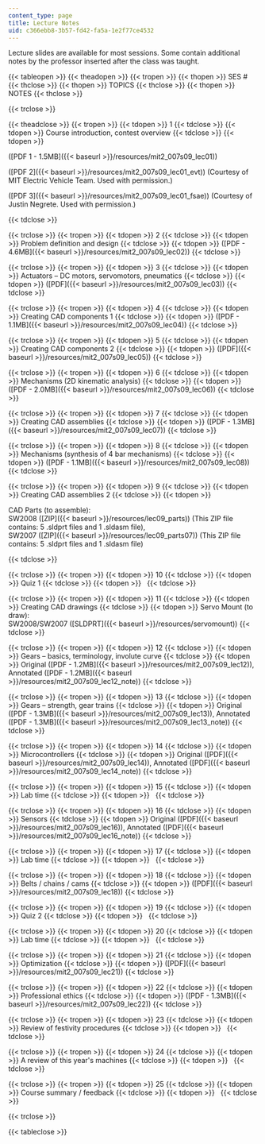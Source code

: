 ```yaml
---
content_type: page
title: Lecture Notes
uid: c366ebb8-3b57-fd42-fa5a-1e2f77ce4532
---
```


Lecture slides are available for most sessions. Some contain additional notes by the professor inserted after the class was taught.

{{< tableopen >}}
{{< theadopen >}}
{{< tropen >}}
{{< thopen >}}
SES #
{{< thclose >}}
{{< thopen >}}
TOPICS
{{< thclose >}}
{{< thopen >}}
NOTES
{{< thclose >}}

{{< trclose >}}

{{< theadclose >}}
{{< tropen >}}
{{< tdopen >}}
1
{{< tdclose >}}
{{< tdopen >}}
Course introduction, contest overview
{{< tdclose >}}
{{< tdopen >}}


([PDF 1 - 1.5MB]({{< baseurl >}}/resources/mit2_007s09_lec01))

([PDF 2]({{< baseurl >}}/resources/mit2_007s09_lec01_evt)) (Courtesy of MIT Electric Vehicle Team. Used with permission.)

([PDF 3]({{< baseurl >}}/resources/mit2_007s09_lec01_fsae)) (Courtesy of Justin Negrete. Used with permission.)


{{< tdclose >}}

{{< trclose >}}
{{< tropen >}}
{{< tdopen >}}
2
{{< tdclose >}}
{{< tdopen >}}
Problem definition and design
{{< tdclose >}}
{{< tdopen >}}
([PDF - 4.6MB]({{< baseurl >}}/resources/mit2_007s09_lec02))
{{< tdclose >}}

{{< trclose >}}
{{< tropen >}}
{{< tdopen >}}
3
{{< tdclose >}}
{{< tdopen >}}
Actuators – DC motors, servomotors, pneumatics
{{< tdclose >}}
{{< tdopen >}}
([PDF]({{< baseurl >}}/resources/mit2_007s09_lec03))
{{< tdclose >}}

{{< trclose >}}
{{< tropen >}}
{{< tdopen >}}
4
{{< tdclose >}}
{{< tdopen >}}
Creating CAD components 1
{{< tdclose >}}
{{< tdopen >}}
([PDF - 1.1MB]({{< baseurl >}}/resources/mit2_007s09_lec04))
{{< tdclose >}}

{{< trclose >}}
{{< tropen >}}
{{< tdopen >}}
5
{{< tdclose >}}
{{< tdopen >}}
Creating CAD components 2
{{< tdclose >}}
{{< tdopen >}}
([PDF]({{< baseurl >}}/resources/mit2_007s09_lec05))
{{< tdclose >}}

{{< trclose >}}
{{< tropen >}}
{{< tdopen >}}
6
{{< tdclose >}}
{{< tdopen >}}
Mechanisms (2D kinematic analysis)
{{< tdclose >}}
{{< tdopen >}}
([PDF - 2.0MB]({{< baseurl >}}/resources/mit2_007s09_lec06))
{{< tdclose >}}

{{< trclose >}}
{{< tropen >}}
{{< tdopen >}}
7
{{< tdclose >}}
{{< tdopen >}}
Creating CAD assemblies
{{< tdclose >}}
{{< tdopen >}}
([PDF - 1.3MB]({{< baseurl >}}/resources/mit2_007s09_lec07))
{{< tdclose >}}

{{< trclose >}}
{{< tropen >}}
{{< tdopen >}}
8
{{< tdclose >}}
{{< tdopen >}}
Mechanisms (synthesis of 4 bar mechanisms)
{{< tdclose >}}
{{< tdopen >}}
([PDF - 1.1MB]({{< baseurl >}}/resources/mit2_007s09_lec08))
{{< tdclose >}}

{{< trclose >}}
{{< tropen >}}
{{< tdopen >}}
9
{{< tdclose >}}
{{< tdopen >}}
Creating CAD assemblies 2
{{< tdclose >}}
{{< tdopen >}}


CAD Parts (to assemble):  
SW2008 ([ZIP]({{< baseurl >}}/resources/lec09_parts)) (This ZIP file contains: 5 .sldprt files and 1 .sldasm file),  
SW2007 ([ZIP]({{< baseurl >}}/resources/lec09_parts07)) (This ZIP file contains: 5 .sldprt files and 1 .sldasm file)


{{< tdclose >}}

{{< trclose >}}
{{< tropen >}}
{{< tdopen >}}
10
{{< tdclose >}}
{{< tdopen >}}
Quiz 1
{{< tdclose >}}
{{< tdopen >}}
 
{{< tdclose >}}

{{< trclose >}}
{{< tropen >}}
{{< tdopen >}}
11
{{< tdclose >}}
{{< tdopen >}}
Creating CAD drawings
{{< tdclose >}}
{{< tdopen >}}
Servo Mount (to draw):  
SW2008/SW2007 ([SLDPRT]({{< baseurl >}}/resources/servomount))
{{< tdclose >}}

{{< trclose >}}
{{< tropen >}}
{{< tdopen >}}
12
{{< tdclose >}}
{{< tdopen >}}
Gears – basics, terminology, involute curve
{{< tdclose >}}
{{< tdopen >}}
Original ([PDF - 1.2MB]({{< baseurl >}}/resources/mit2_007s09_lec12)), Annotated ([PDF - 1.2MB]({{< baseurl >}}/resources/mit2_007s09_lec12_note))
{{< tdclose >}}

{{< trclose >}}
{{< tropen >}}
{{< tdopen >}}
13
{{< tdclose >}}
{{< tdopen >}}
Gears – strength, gear trains
{{< tdclose >}}
{{< tdopen >}}
Original ([PDF - 1.3MB]({{< baseurl >}}/resources/mit2_007s09_lec13)), Annotated ([PDF - 1.3MB]({{< baseurl >}}/resources/mit2_007s09_lec13_note))
{{< tdclose >}}

{{< trclose >}}
{{< tropen >}}
{{< tdopen >}}
14
{{< tdclose >}}
{{< tdopen >}}
Microcontrollers
{{< tdclose >}}
{{< tdopen >}}
Original ([PDF]({{< baseurl >}}/resources/mit2_007s09_lec14)), Annotated ([PDF]({{< baseurl >}}/resources/mit2_007s09_lec14_note))
{{< tdclose >}}

{{< trclose >}}
{{< tropen >}}
{{< tdopen >}}
15
{{< tdclose >}}
{{< tdopen >}}
Lab time
{{< tdclose >}}
{{< tdopen >}}
 
{{< tdclose >}}

{{< trclose >}}
{{< tropen >}}
{{< tdopen >}}
16
{{< tdclose >}}
{{< tdopen >}}
Sensors
{{< tdclose >}}
{{< tdopen >}}
Original ([PDF]({{< baseurl >}}/resources/mit2_007s09_lec16)), Annotated ([PDF]({{< baseurl >}}/resources/mit2_007s09_lec16_note))
{{< tdclose >}}

{{< trclose >}}
{{< tropen >}}
{{< tdopen >}}
17
{{< tdclose >}}
{{< tdopen >}}
Lab time
{{< tdclose >}}
{{< tdopen >}}
 
{{< tdclose >}}

{{< trclose >}}
{{< tropen >}}
{{< tdopen >}}
18
{{< tdclose >}}
{{< tdopen >}}
Belts / chains / cams
{{< tdclose >}}
{{< tdopen >}}
([PDF]({{< baseurl >}}/resources/mit2_007s09_lec18))
{{< tdclose >}}

{{< trclose >}}
{{< tropen >}}
{{< tdopen >}}
19
{{< tdclose >}}
{{< tdopen >}}
Quiz 2
{{< tdclose >}}
{{< tdopen >}}
 
{{< tdclose >}}

{{< trclose >}}
{{< tropen >}}
{{< tdopen >}}
20
{{< tdclose >}}
{{< tdopen >}}
Lab time
{{< tdclose >}}
{{< tdopen >}}
 
{{< tdclose >}}

{{< trclose >}}
{{< tropen >}}
{{< tdopen >}}
21
{{< tdclose >}}
{{< tdopen >}}
Optimization
{{< tdclose >}}
{{< tdopen >}}
([PDF]({{< baseurl >}}/resources/mit2_007s09_lec21))
{{< tdclose >}}

{{< trclose >}}
{{< tropen >}}
{{< tdopen >}}
22
{{< tdclose >}}
{{< tdopen >}}
Professional ethics
{{< tdclose >}}
{{< tdopen >}}
([PDF - 1.3MB]({{< baseurl >}}/resources/mit2_007s09_lec22))
{{< tdclose >}}

{{< trclose >}}
{{< tropen >}}
{{< tdopen >}}
23
{{< tdclose >}}
{{< tdopen >}}
Review of festivity procedures
{{< tdclose >}}
{{< tdopen >}}
 
{{< tdclose >}}

{{< trclose >}}
{{< tropen >}}
{{< tdopen >}}
24
{{< tdclose >}}
{{< tdopen >}}
A review of this year's machines
{{< tdclose >}}
{{< tdopen >}}
 
{{< tdclose >}}

{{< trclose >}}
{{< tropen >}}
{{< tdopen >}}
25
{{< tdclose >}}
{{< tdopen >}}
Course summary / feedback
{{< tdclose >}}
{{< tdopen >}}
 
{{< tdclose >}}

{{< trclose >}}

{{< tableclose >}}